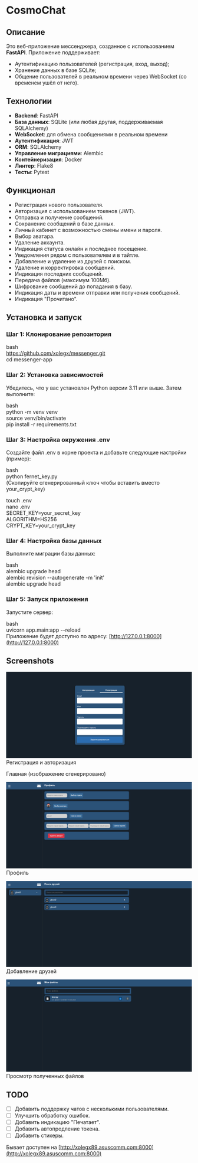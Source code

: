 # CosmoChat

## Описание

Это веб-приложение мессенджера, созданное с использованием **FastAPI**. Приложение поддерживает:
- Аутентификацию пользователей (регистрация, вход, выход);
- Хранение данных в базе SQLite;
- Общение пользователей в реальном времени через WebSocket (со временем ушёл от него).

## Технологии

- **Backend**: FastAPI
- **База данных**: SQLite (или любая другая, поддерживаемая SQLAlchemy)
- **WebSocket**: для обмена сообщениями в реальном времени
- **Аутентификация**: JWT 
- **ORM**: SQLAlchemy
- **Управление миграциями**: Alembic
- **Контейнеризация**: Docker
- **Линтер**: Flake8
- **Тесты**: Pytest

## Функционал

- Регистрация нового пользователя.
- Авторизация с использованием токенов (JWT).
- Отправка и получение сообщений.
- Сохранение сообщений в базе данных.
- Личный кабинет с возможностью смены имени и пароля.
- Выбор аватара.
- Удаление аккаунта.
- Индикация статуса онлайн и последнее посещение.
- Уведомления рядом с пользователем и в тайтле.
- Добавление и удаление из друзей с поиском.
- Удаление и корректировка сообщений.
- Индикация последних сообщений.
- Передача файлов (максимум 100Мб).
- Шифрование сообщений до попадания в базу.
- Индикация даты и времени отправки или получения сообщений.
- Индикация "Прочитано".

## Установка и запуск

### Шаг 1: Клонирование репозитория

bash\
https://github.com/xolegx/messenger.git \
cd messenger-app

### Шаг 2: Установка зависимостей

Убедитесь, что у вас установлен Python версии 3.11 или выше. Затем выполните:

bash\
python -m venv venv\
source venv/bin/activate\
pip install -r requirements.txt

### Шаг 3: Настройка окружения .env

Создайте файл .env в корне проекта и добавьте следующие настройки (пример):

bash\
python fernet_key.py\
(Скопируйте сгенерированный ключ чтобы вставить вместо your_crypt_key)

touch .env\
nano .env\
SECRET_KEY=your_secret_key\
ALGORITHM=HS256\
CRYPT_KEY=your_crypt_key

### Шаг 4: Настройка базы данных

Выполните миграции базы данных:

bash\
alembic upgrade head\
alembic revision --autogenerate -m 'init'\
alembic upgrade head

### Шаг 5: Запуск приложения

Запустите сервер:

bash\
uvicorn app.main:app --reload\
Приложение будет доступно по адресу: [http://127.0.0.1:8000](http://127.0.0.1:8000)


## Screenshots
![img_3.png](img_3.png)
Регистрация и авторизация

Главная (изображение сгенерировано)

![img.png](img.png)
Профиль

![img_2.png](img_2.png)
Добавление друзей

![img_4.png](img_4.png)
Просмотр полученных файлов

## TODO

- [ ] Добавить поддержку чатов с несколькими пользователями.
- [ ] Улучшить обработку ошибок.
- [ ] Добавить индикацию "Печатает".
- [ ] Добавить автопродление токена.
- [ ] Добавить стикеры.

Бывает доступен на [http://xolegx89.asuscomm.com:8000](http://xolegx89.asuscomm.com:8000)
